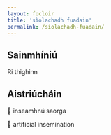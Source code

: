 ```yaml
---
layout: focloir
title: 'sìolachadh fuadain'
permalink: /siolachadh-fuadain/
---
```


## Sainmhíniú

Ri thighinn

## Aistriúcháin

&#x1f3f4;&#xe0067;&#xe0062;&#xe0073;&#xe0063;&#xe0074;&#xe007f; inseamhnú saorga

&#x1f3f4;&#xe0067;&#xe0062;&#xe0065;&#xe006e;&#xe0067;&#xe007f; artificial insemination